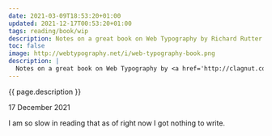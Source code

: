 ```yaml
---
date: 2021-03-09T18:53:20+01:00
updated: 2021-12-17T00:53:20+01:00
tags: reading/book/wip
description: Notes on a great book on Web Typography by Richard Rutter
toc: false
image: http://webtypography.net/i/web-typography-book.png
description: |
  Notes on a great book on Web Typography by <a href='http://clagnut.com/' target='_blank' title='Richard Rutter'>Richard Rutter</a>.
---
```

{{ page.description }}

<p class='date'><time datetime='2021-12-17T00:53:43+01:00'>17 December 2021</time></p>

I am so slow in reading that as of right now I got nothing to write.
